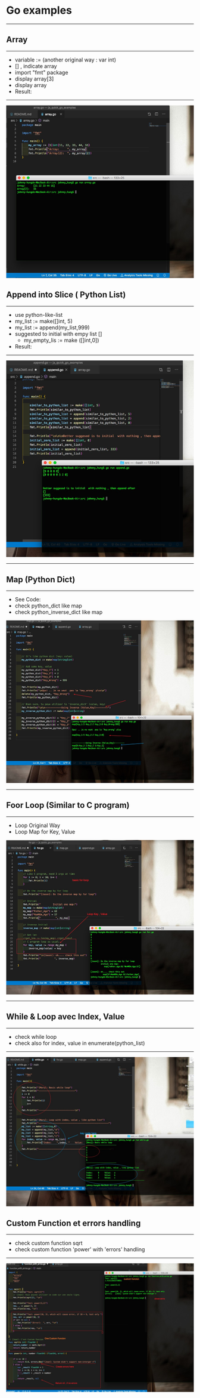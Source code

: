 # Go examples

---

## Array

---

- variable := (another original way : var int)
- \[\] , indicate array
- import "fmt" package
- display array[3]
- display array
- Result:

---

![img_array](img/array.jpg)

## Append into Slice ( Python List)

---

- use python-like-list
- my_list := make(\[\]int, 5)
- my_list := append(my_list,999)
- suggested to initial with empy list []
  - my_empty_lis := make (\[\]int,0])
- Result:

---

![img](img/append.jpg)

---

## Map (Python Dict)

---

- See Code:
- check python_dict like map
- check python_inverse_dict like map

![img_map](img/map.jpg)

---

## Foor Loop (Similar to C program)

---

- Loop Original Way
- Loop Map for Key, Value

![img_loop](img/loop.jpg)

---

## While & Loop avec Index, Value

---

- check while loop
- check also for index, value in enumerate(python_list)

---

![img_while](img/while.jpg)

## Custom Function et errors handling

---

- check custom function sqrt
- check custom function 'power' with 'errors' handling

---

![img_f_et_e](img/function_et_errors.jpg)
